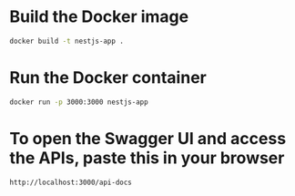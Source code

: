 # Build the Docker image
```bash
docker build -t nestjs-app .
```

# Run the Docker container
```bash
docker run -p 3000:3000 nestjs-app
```

# To open the Swagger UI and access the APIs, paste this in your browser
```
http://localhost:3000/api-docs
```
